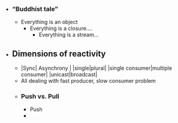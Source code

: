 - ### “Buddhist tale”
	- Everything is an object
		- Everything is a closure….
			- Everything is a stream…
- ## Dimensions of reactivity
	- |Sync| Asynchrony |
	  |single|plural|
	  |single consumer|multiple consumer|
	  |unicast|broadcast|
	- All dealing with fast producer, slow consumer problem
	- ### Push vs. Pull
		- Push
		-
